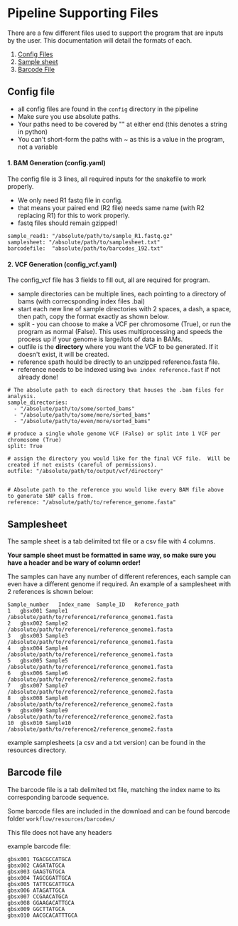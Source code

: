 <!-- [![AAFC](https://avatars1.githubusercontent.com/u/4284691?v=3&s=200)](http://www.agr.gc.ca/eng/home/)-->

# Pipeline Supporting Files 
There are a few different files used to support the program that are inputs by the user.  This documentation will detail the formats of each.

1. [Config Files](#Config-file)
2. [Sample sheet](#Samplesheet) 
2. [Barcode File](#Barcode-file)


## Config file
- all config files are found in the `config` directory in the pipeline
- Make sure you use absolute paths. 
- Your paths need to be covered by "" at either end (this denotes a string in python)
- You can't short-form the paths with ~ as this is a value in the program, not a variable

#### 1.  BAM Generation (config.yaml)

The config file is 3 lines, all required inputs for the snakefile to work properly. 
- We only need R1 fastq file in config.
- that means your paired end (R2 file) needs same name (with R2 replacing R1) for this to work properly.
- fastq files should remain gzipped!
```
sample_read1: "/absolute/path/to/sample_R1.fastq.gz"
samplesheet: "/absolute/path/to/samplesheet.txt"
barcodefile:  "absolute/path/to/barcodes_192.txt"
```

#### 2.  VCF Generation (config_vcf.yaml)

The config_vcf file has 3 fields to fill out, all are required for program.
- sample directories can be multiple lines, each pointing to a directory of bams (with correcsponding index files .bai)
- start each new line of sample directories with 2 spaces, a dash, a space, then path, copy the format exactly as shown below.
- split - you can choose to make a VCF per chromosome (True), or run the program as normal (False). This uses multiprocessing and speeds the process up if your genome is large/lots of data in BAMs.
- outfile is the **directory** where you want the VCF to be generated.  If it doesn't exist, it will be created.
- reference spath hould be directly to an unzipped reference.fasta file.  
- reference needs to be indexed using `bwa index reference.fast` if not already done!

```
# The absolute path to each directory that houses the .bam files for analysis.
sample_directories:
  - "/absolute/path/to/some/sorted_bams"
  - "/absolute/path/to/some/more/sorted_bams"
  - "/absolute/path/to/even/more/sorted_bams"

# produce a single whole genome VCF (False) or split into 1 VCF per chromosome (True)
split: True

# assign the directory you would like for the final VCF file.  Will be created if not exists (careful of permissions).
outfile: "/absolute/path/to/output/vcf/directory"


# Absolute path to the reference you would like every BAM file above to generate SNP calls from.
reference: "/absolute/path/to/reference_genome.fasta"
```

## Samplesheet
The sample sheet is a tab delimited txt file or a csv file with 4 columns.  

**Your sample sheet must be formatted in same way, so make sure you have a header and be wary of column order!**

The samples can have any number of different references, each sample can even have a different genome if required.  An example of a samplesheet with 2 references is shown below:


```
Sample_number	Index_name	Sample_ID   Reference_path
1	gbsx001	Sample1	    /absolute/path/to/reference1/reference_genome1.fasta
2	gbsx002	Sample2     /absolute/path/to/reference1/reference_genome1.fasta
3	gbsx003	Sample3	    /absolute/path/to/reference1/reference_genome1.fasta
4	gbsx004	Sample4	    /absolute/path/to/reference1/reference_genome1.fasta
5	gbsx005	Sample5	    /absolute/path/to/reference1/reference_genome1.fasta
6	gbsx006	Sample6	    /absolute/path/to/reference2/reference_genome2.fasta
7	gbsx007	Sample7	    /absolute/path/to/reference2/reference_genome2.fasta
8	gbsx008	Sample8	    /absolute/path/to/reference2/reference_genome2.fasta
9	gbsx009	Sample9     /absolute/path/to/reference2/reference_genome2.fasta
10	gbsx010	Sample10    /absolute/path/to/reference2/reference_genome2.fasta
```

example samplesheets (a csv and a txt version) can be found in the resources directory. 

## Barcode file
The barcode file is a tab delimited txt file, matching the index name to its corresponding barcode sequence.

Some barcode files are included in the download and can be found barcode folder `workflow/resources/barcodes/`

This file does not have any headers

example barcode file:

```
gbsx001	TGACGCCATGCA
gbsx002	CAGATATGCA
gbsx003	GAAGTGTGCA
gbsx004	TAGCGGATTGCA
gbsx005	TATTCGCATTGCA
gbsx006	ATAGATTGCA
gbsx007	CCGAACATGCA
gbsx008	GGAAGACATTGCA
gbsx009	GGCTTATGCA
gbsx010	AACGCACATTTGCA
```
